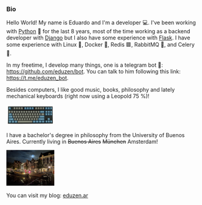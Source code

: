 ### Bio

Hello World! 
My name is Eduardo and I'm a developer 💻. I've been working with [Python](https://www.python.org/) 🐍 for the last 8 years, most of the time working as a backend developer with [Django](https://www.djangoproject.com/) but I also have some experience with [Flask](https://flask.palletsprojects.com/en/1.1.x/). I have some experience with Linux 🐧, Docker 🐳, Redis 🟥, RabbitMQ 🐰, and Celery 🌿.

In my freetime, I develop many things, one is a telegram bot 🤖: https://github.com/eduzen/bot. You can talk to him following this link: https://t.me/eduzen_bot.

Besides computers, I like good music, books, philosophy and lately mechanical keyboards (right now using a Leopold 75 %)!

<img src="https://github.com/eduzen/eduzen/blob/main/.github/leopold.jpg" alt="Leopold" width="25%">

I have a bachelor's degree in philosophy from the University of Buenos Aires. Currently living in ~~Buenos Aires~~ ~~München~~ Amsterdam!

<img src="https://github.com/eduzen/eduzen/blob/main/.github/amsterdam.jpg" alt="Amsterdam" width="25%">

You can visit my blog: [eduzen.ar](https://eduzen.ar)

